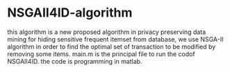 # NSGAII4ID-algorithm

this algorithm is a new proposed algorithm in privacy preserving data mining for hiding sensitive frequent itemset from database, we use NSGA-II algorithm in order to find the optimal set of transaction to be modified by removing some items.
main.m is the principal file to run the codof NSGAII4ID. the code is programming in matlab.
